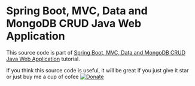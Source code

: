 # Spring Boot, MVC, Data and MongoDB CRUD Java Web Application

This source code is part of [Spring Boot, MVC, Data and MongoDB CRUD Java Web Application](https://www.djamware.com/post/59b606e280aca768e4d2b13b/spring-boot-mvc-data-and-mongodb-crud-java-web-application) tutorial.

If you think this source code is useful, it will be great if you just give it star or just buy me a cup of cofee [![Donate](https://img.shields.io/badge/Donate-PayPal-green.svg)](https://www.paypal.com/cgi-bin/webscr?cmd=_s-xclick&hosted_button_id=Q5WK24UVWUGBN)
